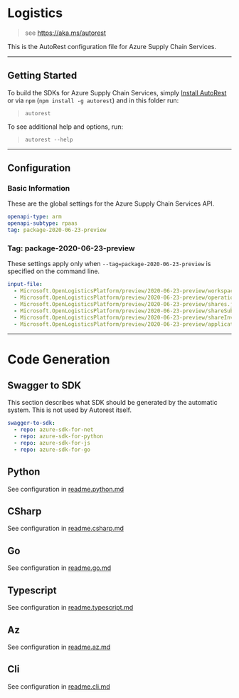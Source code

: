 # Logistics

> see https://aka.ms/autorest

This is the AutoRest configuration file for Azure Supply Chain Services.

---

## Getting Started

To build the SDKs for Azure Supply Chain Services, simply [Install AutoRest](https://aka.ms/autorest/install) or via `npm` (`npm install -g autorest`) and in this folder run:

> `autorest`

To see additional help and options, run:

> `autorest --help`

---

## Configuration

### Basic Information

These are the global settings for the Azure Supply Chain Services API.

```yaml
openapi-type: arm
openapi-subtype: rpaas
tag: package-2020-06-23-preview
```

### Tag: package-2020-06-23-preview

These settings apply only when `--tag=package-2020-06-23-preview` is specified on the command line.

```yaml $(tag) == 'package-2020-06-23-preview'
input-file:
  - Microsoft.OpenLogisticsPlatform/preview/2020-06-23-preview/workspaces.json
  - Microsoft.OpenLogisticsPlatform/preview/2020-06-23-preview/operations.json
  - Microsoft.OpenLogisticsPlatform/preview/2020-06-23-preview/shares.json
  - Microsoft.OpenLogisticsPlatform/preview/2020-06-23-preview/shareSubscriptions.json
  - Microsoft.OpenLogisticsPlatform/preview/2020-06-23-preview/shareInvites.json
  - Microsoft.OpenLogisticsPlatform/preview/2020-06-23-preview/applicationRegistrations.json
```

---

# Code Generation

## Swagger to SDK

This section describes what SDK should be generated by the automatic system.
This is not used by Autorest itself.

```yaml $(swagger-to-sdk)
swagger-to-sdk:
  - repo: azure-sdk-for-net
  - repo: azure-sdk-for-python
  - repo: azure-sdk-for-js
  - repo: azure-sdk-for-go
```

## Python

See configuration in [readme.python.md](./readme.python.md)

## CSharp

See configuration in [readme.csharp.md](./readme.csharp.md)

## Go

See configuration in [readme.go.md](./readme.go.md)

## Typescript

See configuration in [readme.typescript.md](./readme.typescript.md)

## Az

See configuration in [readme.az.md](./readme.az.md)

## Cli

See configuration in [readme.cli.md](./readme.cli.md)
